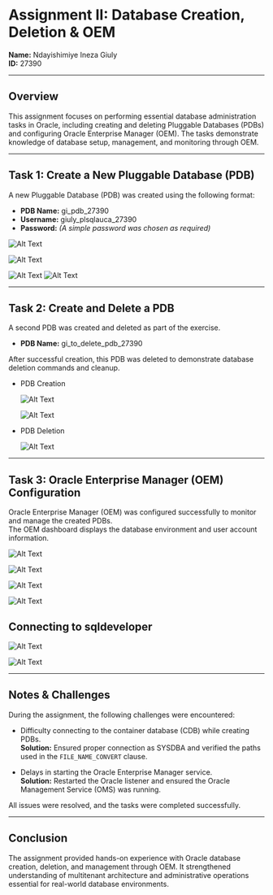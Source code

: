 # **Assignment II: Database Creation, Deletion & OEM**

**Name:** Ndayishimiye Ineza Giuly  
**ID:** 27390  

---

## **Overview**

This assignment focuses on performing essential database administration tasks in Oracle, including creating and deleting Pluggable Databases (PDBs) and configuring Oracle Enterprise Manager (OEM). The tasks demonstrate knowledge of database setup, management, and monitoring through OEM.

---

## **Task 1: Create a New Pluggable Database (PDB)**

A new Pluggable Database (PDB) was created using the following format:

- **PDB Name:** gi_pdb_27390  
- **Username:** giuly_plsqlauca_27390  
- **Password:** *(A simple password was chosen as required)*  



![Alt Text]( https://github.com/GIULYINEZA2/Database-Creation-Deletion-OEM-Ndayishimiye-Ineza-Giuly-27390/blob/ea0a86eb8ff8de4aa2863856afb927e7e064546b/Screenshot%202025-10-04%20131355.png)

![Alt Text]( https://github.com/GIULYINEZA2/Database-Creation-Deletion-OEM-Ndayishimiye-Ineza-Giuly-27390/blob/ea0a86eb8ff8de4aa2863856afb927e7e064546b/Screenshot%202025-10-04%20131805.png)


 ![Alt Text]( https://github.com/GIULYINEZA2/Database-Creation-Deletion-OEM-Ndayishimiye-Ineza-Giuly-27390/blob/ea0a86eb8ff8de4aa2863856afb927e7e064546b/Screenshot%202025-10-04%20132018.png)
  ![Alt Text]( https://github.com/GIULYINEZA2/Database-Creation-Deletion-OEM-Ndayishimiye-Ineza-Giuly-27390/blob/ea0a86eb8ff8de4aa2863856afb927e7e064546b/Screenshot%202025-10-04%20132221.png)


---

## **Task 2: Create and Delete a PDB**

A second PDB was created and deleted as part of the exercise.

- **PDB Name:** gi_to_delete_pdb_27390  

After successful creation, this PDB was deleted to demonstrate database deletion commands and cleanup.


- PDB Creation

    ![Alt Text]( https://github.com/GIULYINEZA2/Database-Creation-Deletion-OEM-Ndayishimiye-Ineza-Giuly-27390/blob/d1a969bed0d1db6b1b72b008b01dda0f84f82243/Screenshot%202025-10-04%20133021.png)

  ![Alt Text]( https://github.com/GIULYINEZA2/Database-Creation-Deletion-OEM-Ndayishimiye-Ineza-Giuly-27390/blob/d1a969bed0d1db6b1b72b008b01dda0f84f82243/Screenshot%202025-10-04%20133103.png)

- PDB Deletion

  
  ![Alt Text]( https://github.com/GIULYINEZA2/Database-Creation-Deletion-OEM-Ndayishimiye-Ineza-Giuly-27390/blob/d1a969bed0d1db6b1b72b008b01dda0f84f82243/Screenshot%202025-10-04%20133158.png) 



---

## **Task 3: Oracle Enterprise Manager (OEM) Configuration**

Oracle Enterprise Manager (OEM) was configured successfully to monitor and manage the created PDBs.  
The OEM dashboard displays the database environment and user account information.

  ![Alt Text]( https://github.com/GIULYINEZA2/Database-Creation-Deletion-OEM-Ndayishimiye-Ineza-Giuly-27390/blob/d1a969bed0d1db6b1b72b008b01dda0f84f82243/Screenshot%202025-10-04%20142955.png) 


  ![Alt Text]( https://github.com/GIULYINEZA2/Database-Creation-Deletion-OEM-Ndayishimiye-Ineza-Giuly-27390/blob/d1a969bed0d1db6b1b72b008b01dda0f84f82243/Screenshot%202025-10-04%20134929.png) 


  ![Alt Text]( https://github.com/GIULYINEZA2/Database-Creation-Deletion-OEM-Ndayishimiye-Ineza-Giuly-27390/blob/d1a969bed0d1db6b1b72b008b01dda0f84f82243/Screenshot%202025-10-04%20141656.png) 


  ![Alt Text]( https://github.com/GIULYINEZA2/Database-Creation-Deletion-OEM-Ndayishimiye-Ineza-Giuly-27390/blob/d1a969bed0d1db6b1b72b008b01dda0f84f82243/Screenshot%202025-10-04%20142210.png) 



## **Connecting to sqldeveloper**

  ![Alt Text]( https://github.com/GIULYINEZA2/Database-Creation-Deletion-OEM-Ndayishimiye-Ineza-Giuly-27390/blob/d1a969bed0d1db6b1b72b008b01dda0f84f82243/Screenshot%202025-10-04%20162834.png) 


  ![Alt Text]( https://github.com/GIULYINEZA2/Database-Creation-Deletion-OEM-Ndayishimiye-Ineza-Giuly-27390/blob/d1a969bed0d1db6b1b72b008b01dda0f84f82243/Screenshot%202025-10-07%20130605.png)


---

## **Notes & Challenges**

During the assignment, the following challenges were encountered:

- Difficulty connecting to the container database (CDB) while creating PDBs.  
  **Solution:** Ensured proper connection as SYSDBA and verified the paths used in the `FILE_NAME_CONVERT` clause.
  
- Delays in starting the Oracle Enterprise Manager service.  
  **Solution:** Restarted the Oracle listener and ensured the Oracle Management Service (OMS) was running.

All issues were resolved, and the tasks were completed successfully.

---

## **Conclusion**

The assignment provided hands-on experience with Oracle database creation, deletion, and management through OEM. It strengthened understanding of multitenant architecture and administrative operations essential for real-world database environments.

